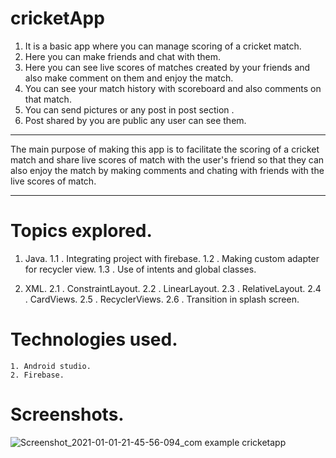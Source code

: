 # cricketApp



 1. It is a basic app where you can manage scoring of a cricket match.
 2. Here you can make friends and chat with them.
 3. Here you can see live scores of matches created by your friends and also make comment on them and enjoy the match.
 4. You can see your match history with scoreboard and also comments on that match.
 5. You can send pictures or any post in post section .
 6. Post shared by you are public any user can see them.
 
 
 ********************************************************************************************
 
   The main purpose of making this app is to facilitate the scoring of a cricket match 
   and share live scores of match with the user's friend so that they can also enjoy 
   the match by making comments and chating with friends with the live scores of match.
   
   **********************************************************************************************
   
   
   # Topics explored.
   1. Java.
     1.1 . Integrating project with firebase.
     1.2 . Making custom adapter for recycler view.
     1.3 . Use of intents and global classes.
     
   2. XML.
     2.1 . ConstraintLayout.
     2.2 . LinearLayout.
     2.3 . RelativeLayout.
     2.4 . CardViews.
     2.5 . RecyclerViews.
     2.6 . Transition in splash screen.
     
     
  # Technologies used.
    1. Android studio.
    2. Firebase.
    
  # Screenshots.
 ![Screenshot_2021-01-01-21-45-56-094_com example cricketapp](https://user-images.githubusercontent.com/68137797/103443766-61806600-4c88-11eb-993b-56ec5375fa62.jpg)
